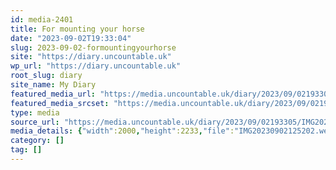 ```yaml
---
id: media-2401
title: For mounting your horse
date: "2023-09-02T19:33:04"
slug: 2023-09-02-formountingyourhorse
site: "https://diary.uncountable.uk"
wp_url: "https://diary.uncountable.uk"
root_slug: diary
site_name: My Diary
featured_media_url: "https://media.uncountable.uk/diary/2023/09/02193305/IMG20230902125202.webp"
featured_media_srcset: "https://media.uncountable.uk/diary/2023/09/02193305/IMG20230902125202-269x300.webp 269w, https://media.uncountable.uk/diary/2023/09/02193305/IMG20230902125202-917x1024.webp 917w, https://media.uncountable.uk/diary/2023/09/02193305/IMG20230902125202-150x150.webp 150w, https://media.uncountable.uk/diary/2023/09/02193305/IMG20230902125202-573x640.webp 573w, https://media.uncountable.uk/diary/2023/09/02193305/IMG20230902125202.webp 2000w"
type: media
source_url: "https://media.uncountable.uk/diary/2023/09/02193305/IMG20230902125202.webp"
media_details: {"width":2000,"height":2233,"file":"IMG20230902125202.webp","filesize":194886,"sizes":{"medium":{"file":"IMG20230902125202-269x300.webp","width":269,"height":300,"filesize":24110,"mime_type":"image/webp","source_url":"https://media.uncountable.uk/diary/2023/09/02193305/IMG20230902125202-269x300.webp"},"large":{"file":"IMG20230902125202-917x1024.webp","width":917,"height":1024,"filesize":228628,"mime_type":"image/webp","source_url":"https://media.uncountable.uk/diary/2023/09/02193305/IMG20230902125202-917x1024.webp"},"thumbnail":{"file":"IMG20230902125202-150x150.webp","width":150,"height":150,"filesize":7418,"mime_type":"image/webp","source_url":"https://media.uncountable.uk/diary/2023/09/02193305/IMG20230902125202-150x150.webp"},"mobwidth":{"file":"IMG20230902125202-573x640.webp","width":573,"height":640,"filesize":99842,"mime_type":"image/webp","source_url":"https://media.uncountable.uk/diary/2023/09/02193305/IMG20230902125202-573x640.webp"},"full":{"file":"IMG20230902125202.webp","width":2000,"height":2233,"mime_type":"image/webp","source_url":"https://media.uncountable.uk/diary/2023/09/02193305/IMG20230902125202.webp"}},"image_meta":{"aperture":"0","credit":"","camera":"","caption":"","created_timestamp":"0","copyright":"","focal_length":"0","iso":"0","shutter_speed":"0","title":"","orientation":"0","keywords":[]}}
category: []
tag: []
---
```


